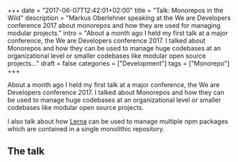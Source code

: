 +++
date = "2017-06-07T12:42:01+02:00"
title = "Talk: Monorepos in the Wild"
description = "Markus Oberlehner speaking at the We are Developers conference 2017 about monorepos and how they are used for managing modular projects."
intro = "About a month ago I held my first talk at a major conference, the We are Developers conference 2017. I talked about Monorepos and how they can be used to manage huge codebases at an organizational level or smaller codebases like modular open source projects..."
draft = false
categories = ["Development"]
tags = ["Monorepo"]
+++

About a month ago I held my first talk at a major conference, the We are Developers conference 2017. I talked about Monorepos and how they can be used to manage huge codebases at an organizational level or smaller codebases like modular open source projects.

I also talk about how [Lerna](https://github.com/lerna/lerna) can be used to manage multiple npm packages which are contained in a single monolithic repository.

## The talk

<div style="position:relative;height:0;padding-bottom:56.25%"><iframe data-src="https://www.youtube.com/embed/kwhOI4mmqnM?ecver=2" width="640" height="360" frameborder="0" style="position:absolute;width:100%;height:100%;left:0" allowfullscreen></iframe></div>
